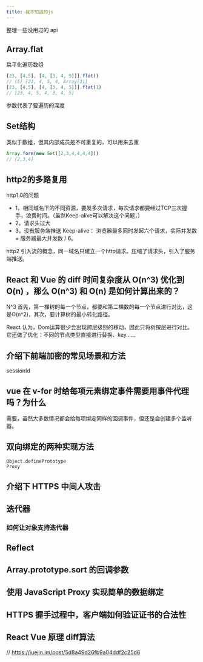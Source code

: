 ```yaml
---
title: 我不知道的js
---
```

整理一些没用过的 api

## Array.flat  
扁平化遍历数组  
```javascript
[23, [4,5], [4, [3, 4, 5]]].flat()
// (5) [23, 4, 5, 4, Array(3)]
[23, [4,5], [4, [3, 4, 5]]].flat(1)
// [23, 4, 5, 4, 3, 4, 5]
```
参数代表了要遍历的深度

## Set结构
类似于数组，但其内部成员是不可重复的，可以用来去重
```javascript
Array.form(new Set([2,3,4,4,4,4]))
// [2,3,4]
```
## http2的多路复用
http1.0的问题
- 1，相同域名下的不同资源，要发多次请求，每次请求都要经过TCP三次握手，浪费时间。（虽然Keep-alive可以解决这个问题，）
- 2，请求头过大
- 3，没有服务端推送
Keep-alive： 浏览器最多同时发起六个请求，实际并发数 = 服务器最大并发数 / 6。

http2 引入流的概念，同一域名只建立一个http请求。压缩了请求头，引入了服务端推送。

## React 和 Vue 的 diff 时间复杂度从 O(n^3) 优化到 O(n) ，那么 O(n^3) 和 O(n) 是如何计算出来的？  
N^3 首先，第一棵树的每一个节点，都要和第二棵数的每一个节点进行对比，这是O(n^2)，其次，要计算树的最小转化路径。

React 认为，Dom运算很少会出现跨层级别的移动，因此只将树按层进行对比。它还做了优化：不同的节点类型直接进行替换、key......
## 介绍下前端加密的常见场景和方法  
sessionId
## vue 在 v-for 时给每项元素绑定事件需要用事件代理吗？为什么
需要，虽然大多数情况都会给每项绑定同样的回调事件，但还是会创建多个监听器。
## 双向绑定的两种实现方法
`Object.definePrototype`  
`Proxy`
## 介绍下 HTTPS 中间人攻击

## 迭代器
### 如何让对象支持迭代器
## Reflect
## Array.prototype.sort 的回调参数
## 使用 JavaScript Proxy 实现简单的数据绑定
## HTTPS 握手过程中，客户端如何验证证书的合法性
## React Vue 原理 diff算法
// https://juejin.im/post/5d8a49d26fb9a04ddf2c25d6